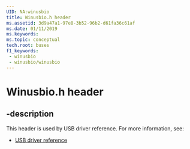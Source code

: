 ```yaml
---
UID: NA:winusbio
title: Winusbio.h header
ms.assetid: 3d9a47a1-97e8-3b52-96b2-d61fa36c61af
ms.date: 01/11/2019
ms.keywords: 
ms.topic: conceptual
tech.root: buses
f1_keywords:
 - winusbio
 - winusbio/winusbio
---
```


# Winusbio.h header


## -description

This header is used by USB driver reference. For more information, see:

- [USB driver reference](../_buses/index.md)

